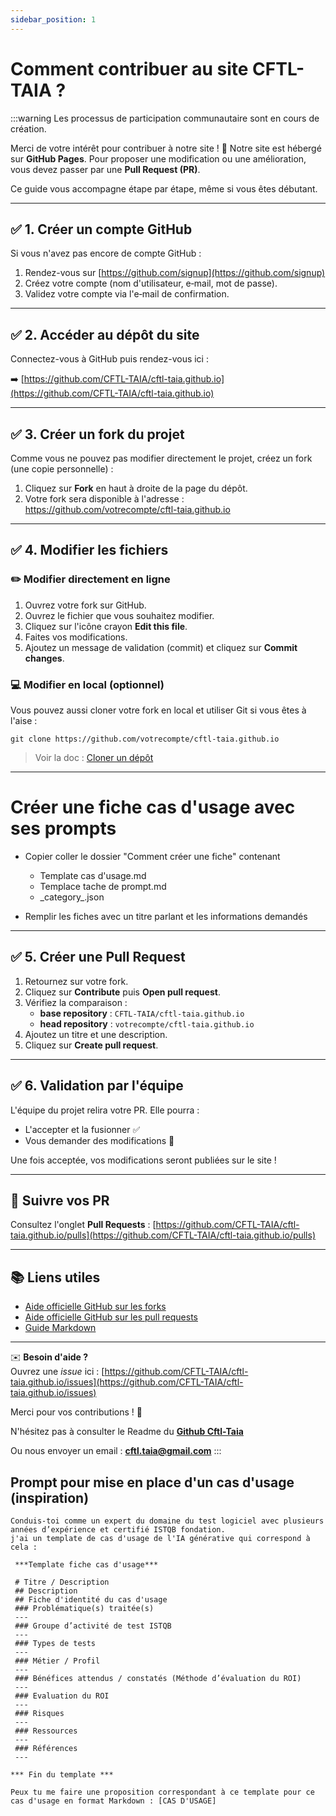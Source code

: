 ```yaml
---
sidebar_position: 1
---
```


# Comment contribuer au site CFTL-TAIA ?


:::warning
Les processus de participation communautaire sont en cours de création.

Merci de votre intérêt pour contribuer à notre site ! 🎉
Notre site est hébergé sur **GitHub Pages**. Pour proposer une modification ou une amélioration, vous devez passer par une **Pull Request (PR)**.

Ce guide vous accompagne étape par étape, même si vous êtes débutant.

---

## ✅ 1. Créer un compte GitHub

Si vous n'avez pas encore de compte GitHub :

1. Rendez-vous sur [https://github.com/signup](https://github.com/signup)
2. Créez votre compte (nom d'utilisateur, e‑mail, mot de passe).
3. Validez votre compte via l'e‑mail de confirmation.

---

## ✅ 2. Accéder au dépôt du site

Connectez-vous à GitHub puis rendez-vous ici :

➡️ [https://github.com/CFTL-TAIA/cftl-taia.github.io](https://github.com/CFTL-TAIA/cftl-taia.github.io)

---

## ✅ 3. Créer un fork du projet

Comme vous ne pouvez pas modifier directement le projet, créez un fork (une copie personnelle) :

1. Cliquez sur **Fork** en haut à droite de la page du dépôt.
2. Votre fork sera disponible à l'adresse : https://github.com/votrecompte/cftl-taia.github.io

---
## ✅ 4. Modifier les fichiers

### ✏️ Modifier directement en ligne
1. Ouvrez votre fork sur GitHub.
2. Ouvrez le fichier que vous souhaitez modifier.
3. Cliquez sur l'icône crayon **Edit this file**.
4. Faites vos modifications.
5. Ajoutez un message de validation (commit) et cliquez sur **Commit changes**.


### 💻 Modifier en local (optionnel)
Vous pouvez aussi cloner votre fork en local et utiliser Git si vous êtes à l'aise :

```
git clone https://github.com/votrecompte/cftl-taia.github.io
```

> Voir la doc : [Cloner un dépôt](https://docs.github.com/fr/repositories/creating-and-managing-repositories/cloning-a-repository)

---

# Créer une fiche cas d'usage avec  ses prompts

- Copier coller le dossier "Comment créer une fiche" contenant 
  - Template cas d'usage.md
  - Templace tache de prompt.md
  - \_category_.json

- Remplir les fiches avec un titre parlant et les informations demandés

---

## ✅ 5. Créer une Pull Request

1. Retournez sur votre fork.
2. Cliquez sur **Contribute** puis **Open pull request**.
3. Vérifiez la comparaison :
   - **base repository** : `CFTL-TAIA/cftl-taia.github.io`
   - **head repository** : `votrecompte/cftl-taia.github.io`
4. Ajoutez un titre et une description.
5. Cliquez sur **Create pull request**.
---

## ✅ 6. Validation par l'équipe

L'équipe du projet relira votre PR. Elle pourra :
- L'accepter et la fusionner ✅
- Vous demander des modifications 🔄

Une fois acceptée, vos modifications seront publiées sur le site !

---

## 📌 Suivre vos PR

Consultez l'onglet **Pull Requests** :
[https://github.com/CFTL-TAIA/cftl-taia.github.io/pulls](https://github.com/CFTL-TAIA/cftl-taia.github.io/pulls)

---

## 📚 Liens utiles

- [Aide officielle GitHub sur les forks](https://docs.github.com/fr/get-started/quickstart/fork-a-repo)
- [Aide officielle GitHub sur les pull requests](https://docs.github.com/fr/pull-requests/collaborating-with-pull-requests/proposing-changes-to-your-work-with-pull-requests/about-pull-requests)
- [Guide Markdown](https://www.markdownguide.org/basic-syntax/)

---

✉️ **Besoin d'aide ?**  
Ouvrez une *issue* ici : [https://github.com/CFTL-TAIA/cftl-taia.github.io/issues](https://github.com/CFTL-TAIA/cftl-taia.github.io/issues)

Merci pour vos contributions ! 💙


N'hésitez pas à consulter le Readme du **[Github Cftl-Taia](https://github.com/CFTL-TAIA/cftl-taia.github.io)**

Ou nous envoyer un email : **cftl.taia@gmail.com**
:::

## Prompt pour mise en place d'un cas d'usage (inspiration)
``` 
Conduis-toi comme un expert du domaine du test logiciel avec plusieurs années d’expérience et certifié ISTQB fondation.
j'ai un template de cas d'usage de l'IA générative qui correspond à cela :
 
 ***Template fiche cas d'usage***

 # Titre / Description
 ## Description
 ## Fiche d'identité du cas d'usage
 ### Problématique(s) traitée(s) 
 ---
 ### Groupe d’activité de test ISTQB 
 ---
 ### Types de tests 
 ---
 ### Métier / Profil
 ---
 ### Bénéfices attendus / constatés (Méthode d’évaluation du ROI)
 ---
 ### Evaluation du ROI
 ---
 ### Risques
 ---
 ### Ressources 
 ---
 ### Références
 ---
 
*** Fin du template ***

Peux tu me faire une proposition correspondant à ce template pour ce cas d'usage en format Markdown : [CAS D'USAGE]

``` 
